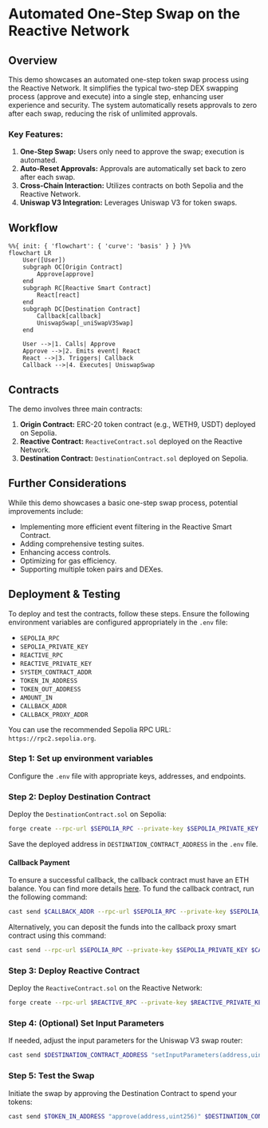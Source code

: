
# Automated One-Step Swap on the Reactive Network

## Overview

This demo showcases an automated one-step token swap process using the Reactive Network. It simplifies the typical two-step DEX swapping process (approve and execute) into a single step, enhancing user experience and security. The system automatically resets approvals to zero after each swap, reducing the risk of unlimited approvals.

### Key Features:

1. **One-Step Swap:** Users only need to approve the swap; execution is automated.
2. **Auto-Reset Approvals:** Approvals are automatically set back to zero after each swap.
3. **Cross-Chain Interaction:** Utilizes contracts on both Sepolia and the Reactive Network.
4. **Uniswap V3 Integration:** Leverages Uniswap V3 for token swaps.

## Workflow

```mermaid
%%{ init: { 'flowchart': { 'curve': 'basis' } } }%%
flowchart LR
    User([User])
    subgraph OC[Origin Contract]
        Approve[approve]
    end
    subgraph RC[Reactive Smart Contract]
        React[react]
    end
    subgraph DC[Destination Contract]
        Callback[callback]
        UniswapSwap[_uniSwapV3Swap]
    end

    User -->|1. Calls| Approve
    Approve -->|2. Emits event| React
    React -->|3. Triggers| Callback
    Callback -->|4. Executes| UniswapSwap
```

## Contracts

The demo involves three main contracts:

1. **Origin Contract:** ERC-20 token contract (e.g., WETH9, USDT) deployed on Sepolia.
2. **Reactive Contract:** `ReactiveContract.sol` deployed on the Reactive Network.
3. **Destination Contract:** `DestinationContract.sol` deployed on Sepolia.

## Further Considerations

While this demo showcases a basic one-step swap process, potential improvements include:

- Implementing more efficient event filtering in the Reactive Smart Contract.
- Adding comprehensive testing suites.
- Enhancing access controls.
- Optimizing for gas efficiency.
- Supporting multiple token pairs and DEXes.

## Deployment & Testing

To deploy and test the contracts, follow these steps. Ensure the following environment variables are configured appropriately in the `.env` file:

* `SEPOLIA_RPC`
* `SEPOLIA_PRIVATE_KEY`
* `REACTIVE_RPC`
* `REACTIVE_PRIVATE_KEY`
* `SYSTEM_CONTRACT_ADDR`
* `TOKEN_IN_ADDRESS`
* `TOKEN_OUT_ADDRESS`
* `AMOUNT_IN`
* `CALLBACK_ADDR`
* `CALLBACK_PROXY_ADDR`

You can use the recommended Sepolia RPC URL: `https://rpc2.sepolia.org`.

### Step 1: Set up environment variables

Configure the `.env` file with appropriate keys, addresses, and endpoints.

### Step 2: Deploy Destination Contract

Deploy the `DestinationContract.sol` on Sepolia:

```bash
forge create --rpc-url $SEPOLIA_RPC --private-key $SEPOLIA_PRIVATE_KEY src/demos/automated-one-step-swap/DestinationContract.sol:DestinationContract --constructor-args 0x0000000000000000000000000000000000000000
```

Save the deployed address in `DESTINATION_CONTRACT_ADDRESS` in the `.env` file.

#### Callback Payment

To ensure a successful callback, the callback contract must have an ETH balance. You can find more details [here](https://dev.reactive.network/system-contract#callback-payments). To fund the callback contract, run the following command:

```bash
cast send $CALLBACK_ADDR --rpc-url $SEPOLIA_RPC --private-key $SEPOLIA_PRIVATE_KEY --value 0.1ether
```

Alternatively, you can deposit the funds into the callback proxy smart contract using this command:

```bash
cast send --rpc-url $SEPOLIA_RPC --private-key $SEPOLIA_PRIVATE_KEY $CALLBACK_PROXY_ADDR "depositTo(address)" $CALLBACK_ADDR --value 0.1ether
```

### Step 3: Deploy Reactive Contract

Deploy the `ReactiveContract.sol` on the Reactive Network:

```bash
forge create --rpc-url $REACTIVE_RPC --private-key $REACTIVE_PRIVATE_KEY src/demos/automated-one-step-swap/ReactiveContract.sol:ReactiveContract --constructor-args $SYSTEM_CONTRACT_ADDR $DESTINATION_CONTRACT_ADDRESS
```

### Step 4: (Optional) Set Input Parameters

If needed, adjust the input parameters for the Uniswap V3 swap router:

```bash
cast send $DESTINATION_CONTRACT_ADDRESS "setInputParameters(address,uint256,uint256)" $NEW_TOKEN_OUT_ADDRESS $NEW_AMOUNT_OUT_MIN $NEW_FEE --rpc-url $SEPOLIA_RPC --private-key $SEPOLIA_PRIVATE_KEY
```

### Step 5: Test the Swap

Initiate the swap by approving the Destination Contract to spend your tokens:

```bash
cast send $TOKEN_IN_ADDRESS "approve(address,uint256)" $DESTINATION_CONTRACT_ADDRESS $AMOUNT_IN --rpc-url $SEPOLIA_RPC --private-key $SEPOLIA_PRIVATE_KEY
```
